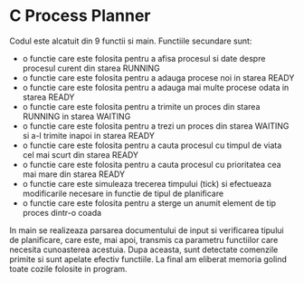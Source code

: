 # C Process Planner

Codul este alcatuit din 9 functii si main. 
Functiile secundare sunt:
- o functie care este folosita pentru a afisa procesul si date despre procesul curent din starea RUNNING
- o functie care este folosita pentru a adauga procese noi in starea READY
- o functie care este folosita pentru a adauga mai multe procese odata in starea READY
- o functie care este folosita pentru a trimite un proces din starea RUNNING in starea WAITING
- o functie care este folosita pentru a trezi un proces din starea WAITING si a-l trimite inapoi in starea READY
- o functie care este folosita pentru a cauta procesul cu timpul de viata cel mai scurt din starea READY
- o functie care este folosita pentru a cauta procesul cu prioritatea cea mai mare din starea READY
- o functie care este simuleaza trecerea timpului (tick) si efectueaza modificarile necesare in functie de tipul de planificare
- o functie care este folosita pentru a sterge un anumit element de tip proces dintr-o coada

In main se realizeaza parsarea documentului de input si verificarea tipului de planificare, care este, mai apoi, transmis ca parametru functiilor care necesita cunoasterea acestuia. Dupa aceasta, sunt detectate comenzile primite si sunt apelate efectiv functiile. La final am eliberat memoria golind toate cozile folosite in program.
